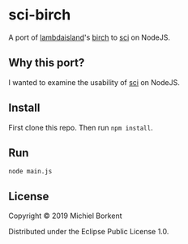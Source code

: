 # sci-birch

A port of [lambdaisland](https://github.com/lambdaisland)'s [birch](https://github.com/lambdaisland/birch) to [sci](https://github.com/borkdude/sci) on NodeJS.

## Why this port?

I wanted to examine the usability of [sci](https://github.com/borkdude/sci) on NodeJS.

## Install

First clone this repo. Then run `npm install`.

## Run

    node main.js

## License

Copyright © 2019 Michiel Borkent

Distributed under the Eclipse Public License 1.0.
